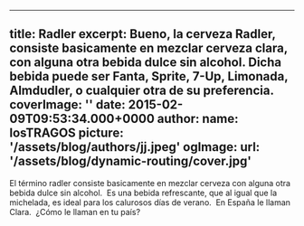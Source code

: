 
---
title: Radler
excerpt: Bueno, la cerveza Radler, consiste basicamente en mezclar cerveza clara, con alguna otra bebida dulce sin alcohol. Dicha bebida puede ser Fanta, Sprite, 7-Up, Limonada, Almdudler, o cualquier otra de su preferencia.
coverImage: ''
date: 2015-02-09T09:53:34.000+0000
author:
  name: losTRAGOS
  picture: '/assets/blog/authors/jj.jpeg'
ogImage:
  url: '/assets/blog/dynamic-routing/cover.jpg'
---
  El término radler consiste basicamente en mezclar cerveza con alguna otra bebida dulce sin alcohol.  Es una bebida refrescante, que al igual que la michelada, es ideal para los calurosos días de verano.  En España le llaman Clara.  ¿Cómo le llaman en tu país?